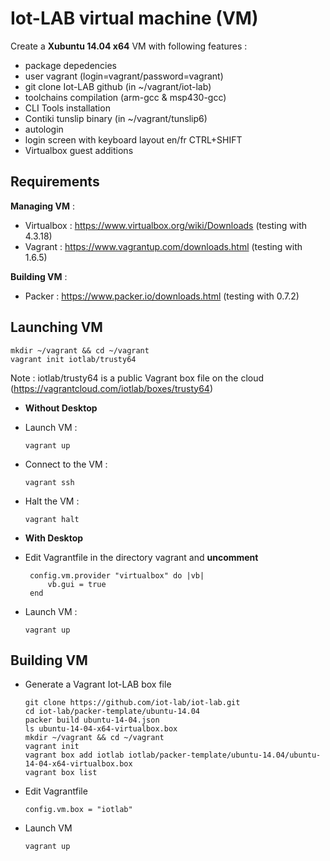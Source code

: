Iot-LAB virtual machine (VM)
===========================

Create a **Xubuntu 14.04 x64** VM with following features :
  * package depedencies
  * user vagrant (login=vagrant/password=vagrant)
  * git clone Iot-LAB github (in ~/vagrant/iot-lab) 
  * toolchains compilation (arm-gcc & msp430-gcc)
  * CLI Tools installation
  * Contiki tunslip binary (in ~/vagrant/tunslip6)
  * autologin
  * login screen with keyboard layout en/fr CTRL+SHIFT
  * Virtualbox guest additions

Requirements
------------

**Managing VM** : 

  * Virtualbox : https://www.virtualbox.org/wiki/Downloads (testing with 4.3.18)
  * Vagrant : https://www.vagrantup.com/downloads.html (testing with 1.6.5)

**Building VM** :

  * Packer : https://www.packer.io/downloads.html (testing with 0.7.2)

Launching VM
------------

```
mkdir ~/vagrant && cd ~/vagrant
vagrant init iotlab/trusty64
```
Note : iotlab/trusty64 is a public Vagrant box file on the cloud (https://vagrantcloud.com/iotlab/boxes/trusty64)

* **Without Desktop**
 - Launch VM :
 
   ```
   vagrant up
   ```
 - Connect to the VM :
 
   ```
   vagrant ssh
   ```
 - Halt the VM :
 
   ```
   vagrant halt
   ```
* **With Desktop**
 - Edit Vagrantfile in the directory vagrant and **uncomment**
   ```
    config.vm.provider "virtualbox" do |vb|
        vb.gui = true
    end
   ```
   
 - Launch VM :
 
   ```
   vagrant up
   ```

Building VM
-----------

- Generate a Vagrant Iot-LAB box file

   ```
   git clone https://github.com/iot-lab/iot-lab.git
   cd iot-lab/packer-template/ubuntu-14.04
   packer build ubuntu-14-04.json
   ls ubuntu-14-04-x64-virtualbox.box
   mkdir ~/vagrant && cd ~/vagrant
   vagrant init
   vagrant box add iotlab iotlab/packer-template/ubuntu-14.04/ubuntu-14-04-x64-virtualbox.box
   vagrant box list
   ```
- Edit Vagrantfile 

  ```
  config.vm.box = "iotlab"
  ```
- Launch VM 

  ```
  vagrant up
  ```
  
  



